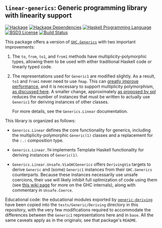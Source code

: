 ## `linear-generics`: Generic programming library with linearity support
[![Hackage](https://img.shields.io/hackage/v/linear-generics.svg)][Hackage: linear-generics]
[![Hackage Dependencies](https://img.shields.io/hackage-deps/v/linear-generics.svg)](http://packdeps.haskellers.com/reverse/linear-generics)
[![Haskell Programming Language](https://img.shields.io/badge/language-Haskell-blue.svg)][Haskell.org]
[![BSD3 License](http://img.shields.io/badge/license-BSD3-brightgreen.svg)][tl;dr Legal: BSD3]
[![Build Status](https://github.com/dreixel/linear-generics/workflows/Haskell-CI/badge.svg)](https://github.com/dreixel/linear-generics/actions?query=workflow%3AHaskell-CI)

[Hackage: linear-generics]:
  http://hackage.haskell.org/package/linear-generics
  "linear-generics package on Hackage"
[Haskell.org]:
  http://www.haskell.org
  "The Haskell Programming Language"
[tl;dr Legal: BSD3]:
  https://tldrlegal.com/license/bsd-3-clause-license-%28revised%29
  "BSD 3-Clause License (Revised)"

This package offers a version of
[`GHC.Generics`](https://hackage.haskell.org/package/base/docs/GHC-Generics.html)
with two important improvements:

1. The `to`, `from`, `to1`, and `from1` methods have multiplicity-polymorphic
   types, allowing them to be used with either traditional Haskell code or
   linearly typed code.

2. The representations used for `Generic1` are modified slightly. As a result,
   `to1` and `from1` never need to use `fmap`. This can
   [greatly improve performance](https://gitlab.haskell.org/ghc/ghc/-/issues/15969),
   and it is necessary to support multiplicity polymorphism,
   [as discussed here](https://github.com/tweag/linear-base/pull/316).
   A smaller change, approximately
   [as proposed by spl](https://gitlab.haskell.org/ghc/ghc/-/issues/7492)
   reduces the number of instances that must be written to actually use `Generic1`
   for deriving instances of other classes.

   For more details, see the `Generics.Linear` documentation.

This library is organized as follows:

* `Generics.Linear` defines the core functionality for generics,
  including the multiplicity-polymorphic `Generic(1)` classes and
  a replacement for the `:.:` composition type.

* `Generics.Linear.TH` implements Template Haskell functionality for
  deriving instances of `Generic(1)`.

* `Generics.Linear.Unsafe.ViaGHCGenerics` offers `DerivingVia` targets to
  derive `Generic` and (some) `Generic1` instances from their
  `GHC.Generics` counterparts. Because these instances necessarily
  use unsafe coercions, their use will likely inhibit full optimization
  of code using them (see
  [this wiki page](https://gitlab.haskell.org/ghc/ghc/-/wikis/linear-types/multiplicity-evidence)
  for more on the GHC internals), along with commentary in `Unsafe.Coerce`.

Educational code: the educational modules exported by
[`generic-deriving`](https://hackage.haskell.org/package/generic-deriving)
have been copied into the `tests/Generic/Deriving` directory
in this repository, with the very few modifications required to
accommodate the differences between the `Generic1` representations
here and in `base`. All the same caveats apply as in the originals;
see that package's `README`.
